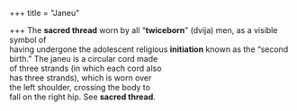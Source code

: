 +++
title = "Janeu"

+++
The **sacred thread** worn by all “**twiceborn**” (dvija) men, as a visible symbol of  
having undergone the adolescent religious **initiation** known as the “second  
birth.” The janeu is a circular cord made  
of three strands (in which each cord also  
has three strands), which is worn over  
the left shoulder, crossing the body to  
fall on the right hip. See **sacred thread**.